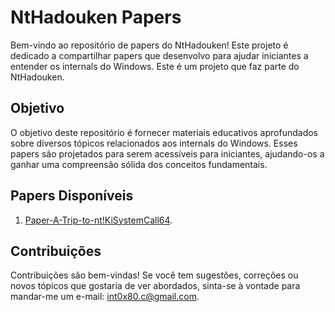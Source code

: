# NtHadouken Papers

Bem-vindo ao repositório de papers do NtHadouken! Este projeto é dedicado a compartilhar papers que desenvolvo para ajudar iniciantes a entender os internals do Windows. Este é um projeto que faz parte do NtHadouken.

## Objetivo

O objetivo deste repositório é fornecer materiais educativos aprofundados sobre diversos tópicos relacionados aos internals do Windows. Esses papers são projetados para serem acessíveis para iniciantes, ajudando-os a ganhar uma compreensão sólida dos conceitos fundamentais.

## Papers Disponíveis

1. [Paper-A-Trip-to-nt!KiSystemCall64](https://github.com/lnt0x80/My-Papers/blob/main/Paper-A-trip-to-nt!KiSystemCall64.pdf).

## Contribuições

Contribuições são bem-vindas! Se você tem sugestões, correções ou novos tópicos que gostaria de ver abordados, sinta-se à vontade para mandar-me um e-mail: int0x80.c@gmail.com.
